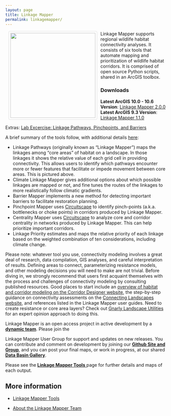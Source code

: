 ```yaml
---
layout: page
title: Linkage Mapper
permalink: linkagemapper/
---
```

<img style="float: left; height: 267px; padding: 5px; border: 1px solid #ddd; border-radius: 4px;" src="../img/lm_logo.jpg" hspace="10">

Linkage Mapper supports regional wildlife habitat connectivity analyses. It consists of six tools that automate mapping and prioritization of wildlife habitat corridors. It is comprised of open source Python scripts, shared in an ArcGIS toolbox.

### Downloads 

**Latest ArcGIS 10.0 - 10.6 Version**: [Linkage Mapper 2.0.0](https://github.com/linkagescape/linkage-mapper/files/2204107/Linkage_Mapper_2_0_0.zip)
**Latest ArcGIS 9.3 Version**: [Linkage Mapper 1.1.0](downloads/LinkageMapper_1_1_0.zip)

Extras: [Lab Excercise: Linkage Pathways, Pinchpoints, and Barriers ](downloads/LM_Lab_V2.zip)

A brief summary of the tools follow, with additional details [here](http://www.circuitscape.org/linkagemapper/linkage-mapper-tools):

- Linkage Pathways (originally known as “Linkage Mapper”) maps the linkages among “core areas” of habitat on a landscape. In those linkages it shows the relative value of each grid cell in providing connectivity. This allows users to identify which pathways encounter more or fewer features that facilitate or impede movement between core areas. This is pictured above. 
- Climate Linkage Mapper gives additional options about which possible linkages are mapped or not, and fine tunes the routes of the linkages to more realistically follow climatic gradients.
- Barrier Mapper implements a new method for detecting important barriers to facilitate restoration planning.
- Pinchpoint Mapper uses [Circuitscape](http://www.circuitscape.org/) to identify pinch-points (a.k.a. bottlenecks or choke points) in corridors produced by Linkage Mapper.
- Centrality Mapper uses [Circuitscape](http://www.circuitscape.org/) to analyze core and corridor centrality in networks produced by Linkage Mapper. This can help prioritize important corridors.
- Linkage Priority estimates and maps the relative priority of each linkage based on the weighted combination of ten considerations, including climate change. 



Please note: whatever tool you use, connectivity modeling involves a great deal of research, data compilation, GIS analyses, and careful interpretation of results. Defining areas to connect, parameterizing resistance models, and other modeling decisions you will need to make are not trivial. Before diving in, we strongly recommend that users first acquaint themselves with the process and challenges of connectivity modeling by consulting published resources. Good places to start include an [overview of habitat and corridor modeling on the Corridor Designer website](http://corridordesign.org/designing_corridors), the step-by-step guidance on connectivity assessments on the [Connecting Landscapes website](http://www.connectinglandscapes.org/), and references listed in the Linkage Mapper user guides. Need to create resistance or core area layers? Check out [Gnarly Landscape Utilities](http://www.circuitscape.org/gnarly-landscape-utilities) for an expert opinion approach to doing this.

Linkage Mapper is an open access project in active development by a [**dynamic team**](http://www.circuitscape.org/linkagemapper/about-the-team). Please join the 

Linkage Mapper User Group for support and updates on new releases. You can contribute and comment on development by joining our [**Github Site and Group**](https://github.com/linkagescape/linkage-mapper), and you can post your final maps, or work in progress, at our shared [**Data Basin Gallery**](https://databasin.org/galleries/027492e42545494cae53ca1f61b46c17).

Please see the [**Linkage Mapper Tools** ](/linkage-mapper-tools/) page for further details and maps of each output.

## More information

* [Linkage Mapper Tools](/linkagemapper/linkage-mapper-tools/)

* [About the Linkage Mapper Team](/linkagemapper/about-the-team/)

